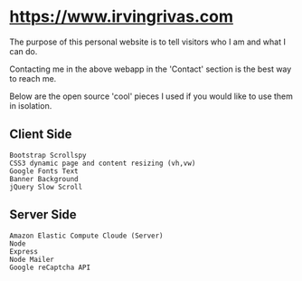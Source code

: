 # https://www.irvingrivas.com

The purpose of this personal website is to tell visitors who I am and what I can do.

Contacting me in the above webapp in the 'Contact' section is the best way to reach me.

Below are the open source 'cool' pieces I used if you would like to use them in isolation.

## Client Side 
```
Bootstrap Scrollspy
CSS3 dynamic page and content resizing (vh,vw)
Google Fonts Text
Banner Background
jQuery Slow Scroll
```

## Server Side
```
Amazon Elastic Compute Cloude (Server)
Node
Express
Node Mailer
Google reCaptcha API
```
